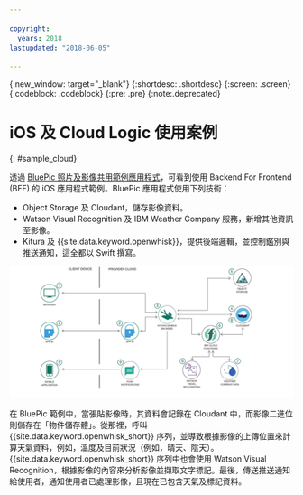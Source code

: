 ```yaml
---

copyright:
  years: 2018
lastupdated: "2018-06-05"

---
```

{:new_window: target="_blank"}
{:shortdesc: .shortdesc}
{:screen: .screen}
{:codeblock: .codeblock}
{:pre: .pre}
{:note:.deprecated}

# iOS 及 Cloud Logic 使用案例
{: #sample_cloud}

透過 [BluePic 照片及影像共用範例應用程式](https://github.com/IBM/BluePic)，可看到使用 Backend For Frontend (BFF) 的 iOS 應用程式範例。BluePic 應用程式使用下列技術：

* Object Storage 及 Cloudant，儲存影像資料。
* Watson Visual Recognition 及 IBM Weather Company 服務，新增其他資訊至影像。
* Kitura 及 {{site.data.keyword.openwhisk}}，提供後端邏輯，並控制鑑別與推送通知，這全都以 Swift 撰寫。

![BluePic](images/cloudlogic.png "BluePic 流程")

在 BluePic 範例中，當張貼影像時，其資料會記錄在 Cloudant 中，而影像二進位則儲存在「物件儲存體」。從那裡，呼叫 {{site.data.keyword.openwhisk_short}} 序列，並導致根據影像的上傳位置來計算天氣資料，例如，溫度及目前狀況（例如，晴天、陰天）。{{site.data.keyword.openwhisk_short}} 序列中也會使用 Watson Visual Recognition，根據影像的內容來分析影像並擷取文字標記。最後，傳送推送通知給使用者，通知使用者已處理影像，且現在已包含天氣及標記資料。
